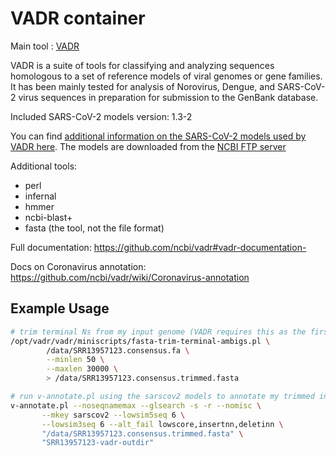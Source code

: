 # VADR container

Main tool : [VADR](https://github.com/ncbi/vadr)

VADR is a suite of tools for classifying and analyzing sequences homologous to a set of reference models of viral genomes or gene families. It has been mainly tested for analysis of Norovirus, Dengue, and SARS-CoV-2 virus sequences in preparation for submission to the GenBank database.

Included SARS-CoV-2 models version: 1.3-2

You can find [additional information on the SARS-CoV-2 models used by VADR here](https://github.com/ncbi/vadr/wiki/Coronavirus-annotation#sarscov2models). The models are downloaded from the [NCBI FTP server](https://ftp.ncbi.nlm.nih.gov/pub/nawrocki/vadr-models/sarscov2/)

Additional tools:

- perl
- infernal
- hmmer
- ncbi-blast+
- fasta (the tool, not the file format)

Full documentation: https://github.com/ncbi/vadr#vadr-documentation-

Docs on Coronavirus annotation: https://github.com/ncbi/vadr/wiki/Coronavirus-annotation

## Example Usage

```bash
# trim terminal Ns from my input genome (VADR requires this as the first step)
/opt/vadr/vadr/miniscripts/fasta-trim-terminal-ambigs.pl \
        /data/SRR13957123.consensus.fa \
        --minlen 50 \
        --maxlen 30000 \
        > /data/SRR13957123.consensus.trimmed.fasta

# run v-annotate.pl using the sarscov2 models to annotate my trimmed input genome
v-annotate.pl --noseqnamemax --glsearch -s -r --nomisc \
       --mkey sarscov2 --lowsim5seq 6 \
       --lowsim3seq 6 --alt_fail lowscore,insertnn,deletinn \
       "/data/SRR13957123.consensus.trimmed.fasta" \
       "SRR13957123-vadr-outdir"
```
